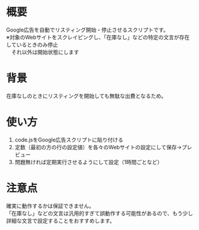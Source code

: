 # 概要
Google広告を自動でリスティング開始・停止させるスクリプトです。  
※対象のWebサイトをスクレイピングし、「在庫なし」などの特定の文言が存在しているときのみ停止  
　それ以外は開始状態にします  

# 背景
在庫なしのときにリスティングを開始しても無駄な出費となるため。

# 使い方
1. code.jsをGoogle広告スクリプトに貼り付ける
2. 定数（最初の方の行の設定値）を各々のWebサイトの設定にして保存→プレビュー
2. 問題無ければ定期実行させるようにして設定（1時間ごとなど）

# 注意点
確実に動作するかは保証できません。  
「在庫なし」などの文言は汎用的すぎて誤動作する可能性があるので、もう少し詳細な文言で設定することをおすすめします。
